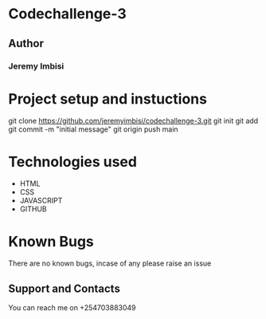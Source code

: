 # Codechallenge-3

## Author

### Jeremy Imbisi

# Project setup and instuctions

git clone https://github.com/jeremyimbisi/codechallenge-3.git
git init
git add <jeremy>
git commit -m "initial message"
git origin push main

# Technologies used

- HTML
- CSS
- JAVASCRIPT
- GITHUB

# Known Bugs

There are no known bugs, incase of any please raise an issue

## Support and Contacts

You can reach me on +254703883049



 